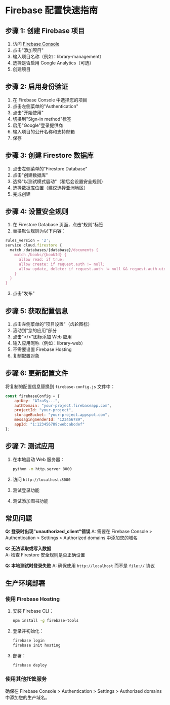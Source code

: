 # Firebase 配置快速指南

## 步骤 1: 创建 Firebase 项目

1. 访问 [Firebase Console](https://console.firebase.google.com/)
2. 点击"添加项目"
3. 输入项目名称（例如：library-management）
4. 选择是否启用 Google Analytics（可选）
5. 创建项目

## 步骤 2: 启用身份验证

1. 在 Firebase Console 中选择您的项目
2. 点击左侧菜单的"Authentication"
3. 点击"开始使用"
4. 切换到"Sign-in method"标签
5. 启用"Google"登录提供商
6. 输入项目的公开名称和支持邮箱
7. 保存

## 步骤 3: 创建 Firestore 数据库

1. 点击左侧菜单的"Firestore Database"
2. 点击"创建数据库"
3. 选择"以测试模式启动"（稍后会设置安全规则）
4. 选择数据库位置（建议选择亚洲地区）
5. 完成创建

## 步骤 4: 设置安全规则

1. 在 Firestore Database 页面，点击"规则"标签
2. 替换默认规则为以下内容：

```javascript
rules_version = '2';
service cloud.firestore {
  match /databases/{database}/documents {
    match /books/{bookId} {
      allow read: if true;
      allow create: if request.auth != null;
      allow update, delete: if request.auth != null && request.auth.uid == resource.data.userId;
    }
  }
}
```

3. 点击"发布"

## 步骤 5: 获取配置信息

1. 点击左侧菜单的"项目设置"（齿轮图标）
2. 滚动到"您的应用"部分
3. 点击"</>"图标添加 Web 应用
4. 输入应用昵称（例如：library-web）
5. 不需要设置 Firebase Hosting
6. 复制配置对象

## 步骤 6: 更新配置文件

将复制的配置信息替换到 `firebase-config.js` 文件中：

```javascript
const firebaseConfig = {
    apiKey: "AIzaSy...",
    authDomain: "your-project.firebaseapp.com",
    projectId: "your-project",
    storageBucket: "your-project.appspot.com", 
    messagingSenderId: "123456789",
    appId: "1:123456789:web:abcdef"
};
```

## 步骤 7: 测试应用

1. 在本地启动 Web 服务器：
   ```bash
   python -m http.server 8000
   ```

2. 访问 `http://localhost:8000`

3. 测试登录功能

4. 测试添加图书功能

## 常见问题

**Q: 登录时出现"unauthorized_client"错误**
A: 需要在 Firebase Console > Authentication > Settings > Authorized domains 中添加您的域名

**Q: 无法读取或写入数据**  
A: 检查 Firestore 安全规则是否正确设置

**Q: 本地测试时登录失败**
A: 确保使用 `http://localhost` 而不是 `file://` 协议

## 生产环境部署

### 使用 Firebase Hosting

1. 安装 Firebase CLI：
   ```bash
   npm install -g firebase-tools
   ```

2. 登录并初始化：
   ```bash
   firebase login
   firebase init hosting
   ```

3. 部署：
   ```bash
   firebase deploy
   ```

### 使用其他托管服务

确保在 Firebase Console > Authentication > Settings > Authorized domains 中添加您的生产域名。
